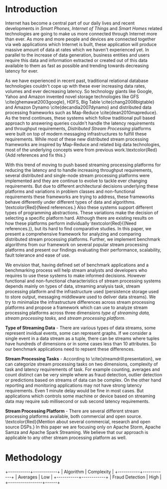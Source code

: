 # Introduction

Internet has become a central part of our daily lives and recent developments in
*Smart Phones*, *Internet of Things* and *Smart Homes* related technologies are going to make us more connected through Internet more than ever. As more and more people and devices are connected together via web applications which Internet is built, these application will produce massive amount of data at rates which we haven't experienced yet. In parallel to the increase of data generation, business entities and users require this data and information extracted or created out of this data available to them as fast as possible and trending towards decreasing latency for ever.

As we have experienced in recent past, traditional relational database technologies couldn't cope up with these ever increasing data rates, volumes and ever decreasing latency. So technology giants like Google, Yahoo and Amazon invented  novel storage technologies like GFS \cite{ghemawat2003google}, HDFS, Big Table \cite{chang2008bigtable} and Amazon Dynamo \cite{decandia2007dynamo} and distributed data processing frameworks such as Map-Reduce \cite{dean2010mapreduce}. As the trend continues, these systems which follow traditional pull based approach to answering queries couldn't handle the latency requirements and throughput requirements, *Distributed Stream Processing* platforms were built on top of modern messaging infrastructures to fulfill these requirements. While most of these new distributed stream processing frameworks are inspired by Map-Reduce and related big data technologies, most of the underlying concepts were from previous work.\textcolor{Red}{Add references and fix this.}

With this trend of moving to push based streaming processing platforms for reducing the latency and to handle increasing throughput requirements, several distributed and single-node stream processing platforms were implemented and they are continue to evolve to tackle ever changing requirements. But due to different architectural decisions underlying these platforms and variations in problem classes and non-functional requirements these frameworks are trying to address, these frameworks behave differently under different types of data and algorithms. \textcolor{Red}{Need references.} Also these systems support different types of programming abstractions. These variations make the decision of selecting a specific platform hard. Although there are existing results on how these platforms perform individually \textcolor{Red}{(Need references.)}, but its hard to find comparative studies. In this paper, we present a comprehensive framework for analyzing and comparing distributed stream processing platforms. Further, we implement benchmark algorithms from our framework on several popular stream processing platforms and present our findings evaluating their performance, scalability, fault tolerance and ease of use.

We envision that, having defined set of benchmark applications and a benchmarking process will help stream analysts and developers who requires to use these systems to make informed decisions. However functional and non-functional characteristics  of stream processing systems depends mainly on types of data, streaming analysis task, stream processing platform and the infrastructure used (persistence storage used to store output, messaging middleware used to deliver data streams). We try to minimalize the infrastructure differences across stream processing platforms  and propose a framework which can use to analyze stream processing platforms across three dimensions *type of streaming data, stream processing tasks,* and *stream processing platform*.

**Type of Streaming Data** - There are various types of data streams, some represent invidual events, some can represent graphs. If we consider a single event in a data stream as a tuple, there can be streams where tuples have hundreds of dimensions or in some cases less than 10 attributes. So our benchmark applications need to repsent these differences.

**Stream Processing Tasks** - According to \cite{streamdrill:presentation}, we can categorize stream processing tasks on two dimensions, complexity of task and latency requirements of task. For example counting, averages and count distinct can be very simple where as fraud detection, outlier detection or predictions based on streams of data can be complex. On the other hand reporting and monitoring applications may not have strong latency requirements. Even 1 minute delay would be fine in most cases. But applications which controls some machine or device based on streaming data may require sub millisecond or sub second latency requirements.

**Stream Processing Platform** - There are several different stream processing platforms available, both commercial and open source. \textcolor{Red}{Mention about several commercial, research and open source DSPs.} In this paper we are focusing only on Apache Storm, Apache Samza and Apache Spark Streaming. We believe that our approach is applicable to any other stream processing platform as well.

# Methodology
+-----------+------------+
| Algorithm | Complexity |
+-----------+------------+
| Averages  | Low        |
+-----------+------------+
| Fraud Detection | High |
+-----------------+------+
